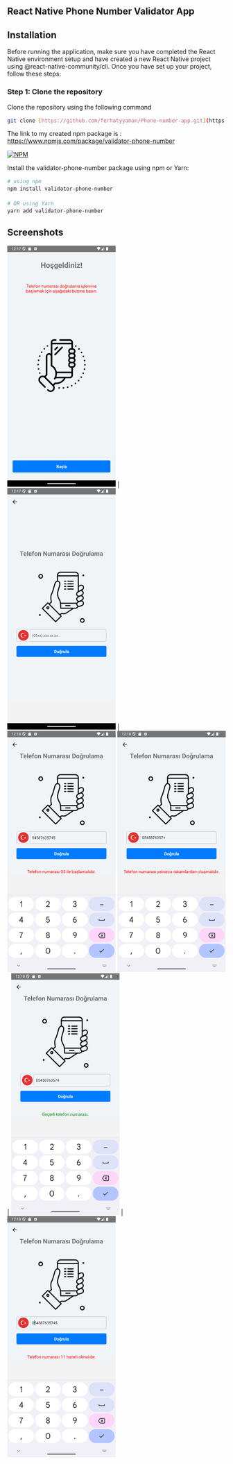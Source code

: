 ## React Native Phone Number Validator App

## Installation

Before running the application, make sure you have completed the React Native environment setup and have created a new React Native project using @react-native-community/cli. Once you have set up your project, follow these steps:

### Step 1: Clone the repository

Clone the repository using the following command


```bash
git clone [https://github.com/ferhatyyaman/Phone-number-app.git](https://github.com/ferhatyyaman/Phone-number-app)
```

The link to my created npm package is : [https://www.npmjs.com/package/validator-phone-number ](https://www.npmjs.com/package/validator-phone-number) 



[![NPM](https://img.shields.io/npm/v/validator-phone-number.svg)](https://www.npmjs.com/package/validator-phone-number)

Install the validator-phone-number package using npm or Yarn:

```bash
# using npm
npm install validator-phone-number

# OR using Yarn
yarn add validator-phone-number
```
## Screenshots

<img src="assets/Screenshot_1.png" alt="Screenshot 1" width="250" /> | <img src="assets/Screenshot_2.png" alt="Screenshot 2" width="250" /> | <img src="assets/Screenshot_3.png" alt="Screenshot 3" width="250" /> 
<img src="assets/Screenshot_4.png" alt="Screenshot 4" width="250" /> | <img src="assets/Screenshot_5.png" alt="Screenshot 5" width="250" /> | <img src="assets/Screenshot_6.png" alt="Screenshot 6" width="250" />
